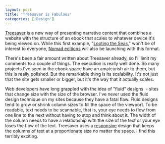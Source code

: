 ```yaml
---
layout: post
title: 'Treesaver is Fabulous'
categories: ['Design']
---
```

<a href="http://treesaver.net/">Treesaver</a> is a new way of presenting narrative content that combines a website with the structure of an ebook that scales to whatever device it's being viewed on. While this first example, "<a href="http://www.publicintegrity.org/treesaver/tuna/">Looting the Seas</a>," won't be of interest to everyone, <a href="http://readnomad.com/">Nomad editions</a> will also be launching with this format.

There's been a fair amount written about Treesaver already, so I'll limit my comments to a couple of things. The execution is really well done. So many projects I've seen in the ebook space have an amateurish air to them, but this is really polished. But the remarkable thing is its scalability. It's not just that the site gets smaller or bigger, but it's the way that it actually scales.

Web developers have long grappled with the idea of "fluid" designs  - sites that change size with the size of the browser. I've never used the fluid design technique on my sites because they have a fatal flaw. Fluid designs tend to grow or shrink column sizes to fill the space of the viewport. To be readable, text needs to be scannable, that is, your eye needs to flow from one line to the next without having to stop and think about it. The width of the column needs to have a relationship with the size of the text or your eye loses the flow of the text. Treesaver uses a <a href="http://www.alistapart.com/articles/responsive-web-design/">responsive</a> design that keeps the columns of text at a proportionate size no matter the space. I find this terribly exciting.
